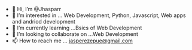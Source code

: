 - 👋 Hi, I’m @Jhasparr
- 👀 I’m interested in ... Web Development, Python, Javascript, Web apps and andriod development
- 🌱 I’m currently learning ...Bsics of Web Development
- 💞️ I’m looking to collaborate on ...Web Development
- 📫 How to reach me ... jasperezepue@gmail.com

<!---
Jhasparr/Jhasparr is a ✨ special ✨ repository because its `README.md` (this file) appears on your GitHub profile.
You can click the Preview link to take a look at your changes.
--->
